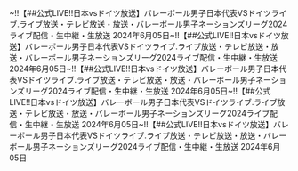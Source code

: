 ~!!【##公式LIVE!!日本vsドイツ放送】バレーボール男子日本代表VSドイツライブ.ライブ放送・テレビ放送・放送・バレーボール男子ネーションズリーグ2024ライブ配信・生中継・生放送 2024年6月05日~!!【##公式LIVE!!日本vsドイツ放送】バレーボール男子日本代表VSドイツライブ.ライブ放送・テレビ放送・放送・バレーボール男子ネーションズリーグ2024ライブ配信・生中継・生放送 2024年6月05日~!!【##公式LIVE!!日本vsドイツ放送】バレーボール男子日本代表VSドイツライブ.ライブ放送・テレビ放送・放送・バレーボール男子ネーションズリーグ2024ライブ配信・生中継・生放送 2024年6月05日~!!【##公式LIVE!!日本vsドイツ放送】バレーボール男子日本代表VSドイツライブ.ライブ放送・テレビ放送・放送・バレーボール男子ネーションズリーグ2024ライブ配信・生中継・生放送 2024年6月05日~!!【##公式LIVE!!日本vsドイツ放送】バレーボール男子日本代表VSドイツライブ.ライブ放送・テレビ放送・放送・バレーボール男子ネーションズリーグ2024ライブ配信・生中継・生放送 2024年6月05日
